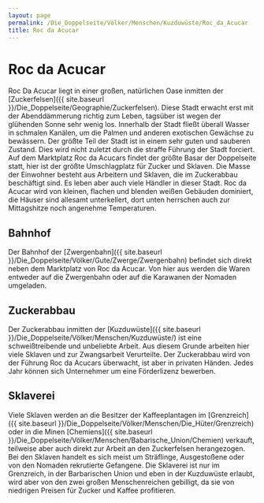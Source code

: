```yaml
---
layout: page
permalink: /Die_Doppelseite/Völker/Menschen/Kuzduwüste/Roc_da_Acucar
title: Roc da Acucar
---
```


# Roc da Acucar

Roc Da Acucar liegt in einer großen, natürlichen Oase inmitten der [Zuckerfelsen]({{ site.baseurl }}/Die_Doppelseite/Geographie/Zuckerfelsen). Diese Stadt erwacht erst mit der Abenddämmerung richtig zum Leben, tagsüber ist wegen der glühenden Sonne sehr wenig los. Innerhalb der Stadt fließt überall Wasser in schmalen Kanälen, um die Palmen und anderen exotischen Gewächse zu bewässern. Der größte Teil der Stadt ist in einem sehr guten und sauberen Zustand. Dies wird nicht zuletzt durch die straffe Führung der Stadt forciert. Auf dem Marktplatz Roc da Acucars findet der größte Basar der Doppelseite statt, hier ist der größte Umschlagplatz für Zucker und Sklaven. Die Masse der Einwohner besteht aus Arbeitern und Sklaven, die im Zuckerabbau beschäftigt sind. Es leben aber auch viele Händler in dieser Stadt. Roc da Acucar wird von kleinen, flachen und blenden weißen Gebäuden dominiert, die Häuser sind allesamt unterkellert, dort unten herrschen auch zur Mittagshitze noch angenehme Temperaturen.

## Bahnhof

Der Bahnhof der [Zwergenbahn]({{ site.baseurl }}/Die_Doppelseite/Völker/Gute/Zwerge/Zwergenbahn) befindet sich direkt neben dem Marktplatz von Roc da Acucar. Von hier aus werden die Waren entweder auf die Zwergenbahn oder auf die Karawanen der Nomaden umgeladen.

## Zuckerabbau

Der Zuckerabbau inmitten der [Kuzduwüste]({{ site.baseurl }}/Die_Doppelseite/Völker/Menschen/Kuzduwüste/) ist eine schweißtreibende und unbeliebte Arbeit. Aus diesem Grunde arbeiten hier viele Sklaven und zur Zwangsarbeit Verurteilte. Der Zuckerabbau wird von der Führung Roc da Acucars überwacht, ist aber in privaten Händen. Jedes Jahr können sich Unternehmer um eine Förderlizenz bewerben.

## Sklaverei

Viele Sklaven werden an die Besitzer der Kaffeeplantagen im [Grenzreich]({{ site.baseurl }}/Die_Doppelseite/Völker/Menschen/Die_Hüter/Grenzreich) oder in die Minen [Chemiens]({{ site.baseurl }}/Die_Doppelseite/Völker/Menschen/Babarische_Union/Chemien) verkauft, teilweise aber auch direkt zur Arbeit an den Zuckerfelsen herangezogen. Bei den Sklaven handelt es sich meist um Sträflinge, Ausgestoßene oder von den Nomaden rekrutierte Gefangene. Die Sklaverei ist nur im Grenzreich, in der Barbarischen Union und eben in der Kuzduwüste erlaubt, wird aber von den zwei großen Menschenreichen gebilligt, da sie von niedrigen Preisen für Zucker und Kaffee profitieren.

